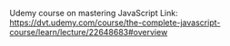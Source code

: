 Udemy course on mastering JavaScript 
Link: https://dvt.udemy.com/course/the-complete-javascript-course/learn/lecture/22648683#overview
